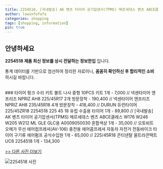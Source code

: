 ```yaml
---
title: 2254518, [국내발송] AK 벤츠 타이어 공기압센서(TPMS) 메르세데스 벤츠 ABCE클레스 W176 W246 W205 W212 ML GLE GLC용 A0009050030 혼합색상 1개
author: lowinfofafa
categories: shopping
tags: [shopping, information]
pin: true
---
```


## 안녕하세요

**2254518 제품 최신 정보를 상시 전달하는 정보한입** 입니다.

통계 데이터를 기반으로 엄선하여 정리한 자료이니, **꼼꼼히 확인하신 후 합리적인 소비**하시길 바랍니다.

<br >
### 타이어 펑크 수리 키트 볼트 나사 중형 10PCS 키트 1개 - 7,000 // 넥센타이어 엔프리즈 NPRIZ AH8 225/45R17 2개 방문장착 - 190,400 // 넥센타이어 엔프리즈 NPRIZ AH8 235/45R18 4개 방문장착 - 418,400 // DURUN 듀런타이어 225/45ZR18 2254518 225 45 18 유럽 수출용 타이어 1개 - 89,800 // [국내발송] AK 벤츠 타이어 공기압센서(TPMS) 메르세데스 벤츠 ABCE클레스 W176 W246 W205 W212 ML GLE GLC용 A0009050030 혼합색상 1개 - 35,000 // 오토비트 오메가 무선 에어컴프레셔(AV-106) 충전용 에어콤프레셔 자동차 자전거 전동바이크 타이어 구기류 에어펌프 공식수입원 1개 - 65,000 // 225/45R18 콘티넨탈 울트라콘택트 UC6 2254518 1개 - 134,300

[>> 다른 사진 더보기](https://chengsprint.mycafe24.com/2254518-%ed%94%bc%eb%a0%90%eb%a6%ac-225-45-18-%ea%b8%88%ed%98%b8%ed%83%80%ec%9d%b4%ec%96%b4-%eb%a7%88%ec%a0%9c%ec%8a%a4%ed%8b%b09-225-45-18-%eb%84%a5%ec%84%bc%ed%83%80%ec%9d%b4%ec%96%b4-225-45-18/)

![2254518 사진](https://thumbnail10.coupangcdn.com/thumbnails/remote/230x230ex/image/vendor_inventory/b485/1dec04a89f559c2f62e6f1c1a4fbd208395ba6082cb16a2605d8af6d0946.jpg)
                                